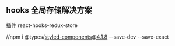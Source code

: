 ## hooks 全局存储解决方案
插件 react-hooks-redux-store

//npm i @types/styled-components@4.1.8 --save-dev --save-exact
